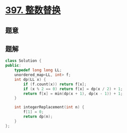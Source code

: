 #  [397. 整数替换](https://leetcode.cn/problems/integer-replacement/)

## 题意



## 题解



```c++
class Solution {
public:
    typedef long long LL;
    unordered_map<LL, int> f;
    int dp(LL x) {
        if (f.count(x)) return f[x];
        if (x % 2 == 0) return f[x] = dp(x / 2) + 1;
        return f[x] = min(dp(x + 1), dp(x - 1)) + 1;
    }

    int integerReplacement(int n) {
        f[1] = 0;
        return dp(n);
    }
};
```



```python3

```

